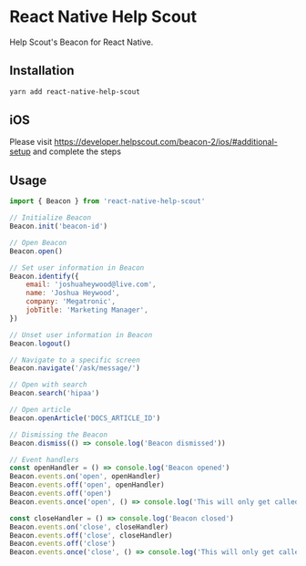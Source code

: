 # React Native Help Scout

Help Scout's Beacon for React Native.

## Installation

```sh
yarn add react-native-help-scout
```

## iOS

Please visit https://developer.helpscout.com/beacon-2/ios/#additional-setup and complete the steps

## Usage

```javascript
import { Beacon } from 'react-native-help-scout'

// Initialize Beacon
Beacon.init('beacon-id')

// Open Beacon
Beacon.open()

// Set user information in Beacon
Beacon.identify({
	email: 'joshuaheywood@live.com',
	name: 'Joshua Heywood',
	company: 'Megatronic',
	jobTitle: 'Marketing Manager',
})

// Unset user information in Beacon
Beacon.logout()

// Navigate to a specific screen
Beacon.navigate('/ask/message/')

// Open with search
Beacon.search('hipaa')

// Open article
Beacon.openArticle('DOCS_ARTICLE_ID')

// Dismissing the Beacon
Beacon.dismiss(() => console.log('Beacon dismissed'))

// Event handlers
const openHandler = () => console.log('Beacon opened')
Beacon.events.on('open', openHandler)
Beacon.events.off('open', openHandler)
Beacon.events.off('open')
Beacon.events.once('open', () => console.log('This will only get called the first time the open event is triggered'))

const closeHandler = () => console.log('Beacon closed')
Beacon.events.on('close', closeHandler)
Beacon.events.off('close', closeHandler)
Beacon.events.off('close')
Beacon.events.once('close', () => console.log('This will only get called the first time the close event is triggered'))
```
